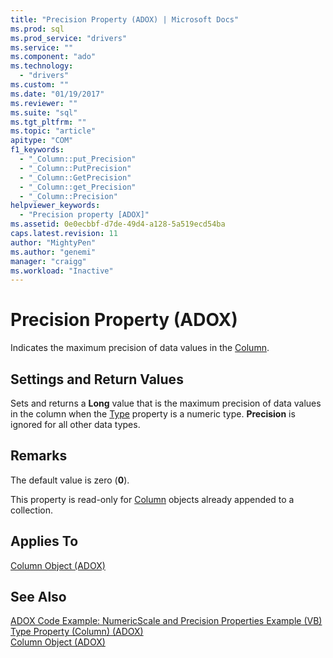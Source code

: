 ```yaml
---
title: "Precision Property (ADOX) | Microsoft Docs"
ms.prod: sql
ms.prod_service: "drivers"
ms.service: ""
ms.component: "ado"
ms.technology:
  - "drivers"
ms.custom: ""
ms.date: "01/19/2017"
ms.reviewer: ""
ms.suite: "sql"
ms.tgt_pltfrm: ""
ms.topic: "article"
apitype: "COM"
f1_keywords: 
  - "_Column::put_Precision"
  - "_Column::PutPrecision"
  - "_Column::GetPrecision"
  - "_Column::get_Precision"
  - "_Column::Precision"
helpviewer_keywords: 
  - "Precision property [ADOX]"
ms.assetid: 0e0ecbbf-d7de-49d4-a128-5a519ecd54ba
caps.latest.revision: 11
author: "MightyPen"
ms.author: "genemi"
manager: "craigg"
ms.workload: "Inactive"
---
```

# Precision Property (ADOX)
Indicates the maximum precision of data values in the [Column](../../../ado/reference/adox-api/column-object-adox.md).  
  
## Settings and Return Values  
 Sets and returns a **Long** value that is the maximum precision of data values in the column when the [Type](../../../ado/reference/adox-api/type-property-column-adox.md) property is a numeric type. **Precision** is ignored for all other data types.  
  
## Remarks  
 The default value is zero (**0**).  
  
 This property is read-only for [Column](../../../ado/reference/adox-api/column-object-adox.md) objects already appended to a collection.  
  
## Applies To  
 [Column Object (ADOX)](../../../ado/reference/adox-api/column-object-adox.md)  
  
## See Also  
 [ADOX Code Example: NumericScale and Precision Properties Example (VB)](../../../ado/reference/adox-api/adox-code-example-numericscale-and-precision-properties-example-vb.md)   
 [Type Property (Column) (ADOX)](../../../ado/reference/adox-api/type-property-column-adox.md)   
 [Column Object (ADOX)](../../../ado/reference/adox-api/column-object-adox.md)
